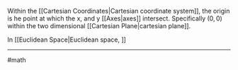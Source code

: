 Within the [[Cartesian Coordinates|Cartesian coordinate system]], the origin is he point at which the x, and y [[Axes|axes]] intersect. Specifically $(0, 0)$ within the two dimensional [[Cartesian Plane|cartesian plane]].


In [[Euclidean Space|Euclidean space, ]]

---
#math
